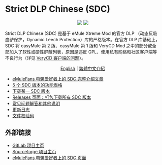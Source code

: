﻿﻿Strict DLP Chinese (SDC)
=====

<p align="center">
<a href="https://github.com/chengr28/specialdlp/blob/master/license"><img src="https://img.shields.io/github/license/chengr28/specialdlp"></a> <a href="https://github.com/chengr28/specialdlp/releases/latest"><img src="https://img.shields.io/github/v/release/chengr28/specialdlp"></a>
</p>

Strict DLP Chinese (SDC) 是基于 eMule Xtreme Mod 的官方 DLP （动态反吸血驴保护，Dynamic Leech Protection）库的严格版本。在官方 DLP 库基础上，SDC 将 easyMule 第 2 版、easyMule 第 1 版和 VeryCD Mod 之中的部分或全部加入了软性或硬性屏蔽列表，原因是违反 GPL、使用私有网络和社区客户端等不良行为（详见 [VeryCD 客户端的问题](https://emulefans.com/strict-dlp-chinese-v44005-10/#toc-verycd)）。

<p align="center">
<a href="readme.md">English</a> | <a href="readme.zh-hant.md">繁體中文介紹</a>
</p>

* [eMuleFans 电骡爱好者上的 SDC 完整介绍文章](https://emulefans.com/strict-dlp-chinese-v44005-10)
* [5 个 SDC 版本的功能表格](https://github.com/chengr28/specialdlp/blob/master/specialdlp/documents/readme.zh-hans.md)
* [下载某一 SDC 版本](https://github.com/chengr28/specialdlp/tree/binary)
* [Releases 页面：打包下载所有 SDC 版本](https://github.com/chengr28/specialdlp/releases)
* [常见问题解答和其他说明](https://github.com/chengr28/specialdlp/blob/master/specialdlp/documents/readme.zh-hans.txt)
* [更新日志](https://github.com/chengr28/specialdlp/blob/master/specialdlp/documents/changelog.zh-hans.txt)
* [文件校验码](https://github.com/chengr28/specialdlp/blob/master/specialdlp/documents/checksum.md)

## 外部链接

* [GitLab 项目主页](https://gitlab.com/chengr28/specialdlp)
* [Sourceforge 项目主页](https://sourceforge.net/projects/specialdlp)
* [eMuleFans 电骡爱好者上的 SDC 页面](https://emulefans.com/news/plugin/dlp/sdc)
